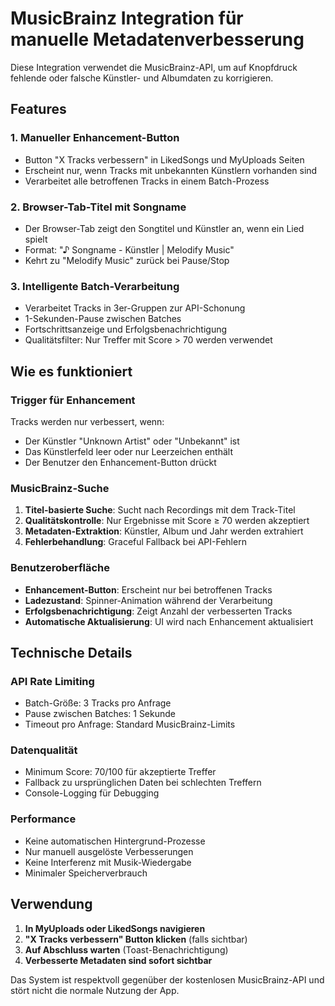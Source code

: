 # MusicBrainz Integration für manuelle Metadatenverbesserung

Diese Integration verwendet die MusicBrainz-API, um auf Knopfdruck fehlende oder falsche Künstler- und Albumdaten zu korrigieren.

## Features

### 1. **Manueller Enhancement-Button**
- Button "X Tracks verbessern" in LikedSongs und MyUploads Seiten
- Erscheint nur, wenn Tracks mit unbekannten Künstlern vorhanden sind
- Verarbeitet alle betroffenen Tracks in einem Batch-Prozess

### 2. **Browser-Tab-Titel mit Songname**
- Der Browser-Tab zeigt den Songtitel und Künstler an, wenn ein Lied spielt
- Format: "♪ Songname - Künstler | Melodify Music"
- Kehrt zu "Melodify Music" zurück bei Pause/Stop

### 3. **Intelligente Batch-Verarbeitung**
- Verarbeitet Tracks in 3er-Gruppen zur API-Schonung
- 1-Sekunden-Pause zwischen Batches
- Fortschrittsanzeige und Erfolgsbenachrichtigung
- Qualitätsfilter: Nur Treffer mit Score > 70 werden verwendet

## Wie es funktioniert

### Trigger für Enhancement
Tracks werden nur verbessert, wenn:
- Der Künstler "Unknown Artist" oder "Unbekannt" ist
- Das Künstlerfeld leer oder nur Leerzeichen enthält
- Der Benutzer den Enhancement-Button drückt

### MusicBrainz-Suche
1. **Titel-basierte Suche**: Sucht nach Recordings mit dem Track-Titel
2. **Qualitätskontrolle**: Nur Ergebnisse mit Score ≥ 70 werden akzeptiert
3. **Metadaten-Extraktion**: Künstler, Album und Jahr werden extrahiert
4. **Fehlerbehandlung**: Graceful Fallback bei API-Fehlern

### Benutzeroberfläche
- **Enhancement-Button**: Erscheint nur bei betroffenen Tracks
- **Ladezustand**: Spinner-Animation während der Verarbeitung
- **Erfolgsbenachrichtigung**: Zeigt Anzahl der verbesserten Tracks
- **Automatische Aktualisierung**: UI wird nach Enhancement aktualisiert

## Technische Details

### API Rate Limiting
- Batch-Größe: 3 Tracks pro Anfrage
- Pause zwischen Batches: 1 Sekunde
- Timeout pro Anfrage: Standard MusicBrainz-Limits

### Datenqualität
- Minimum Score: 70/100 für akzeptierte Treffer
- Fallback zu ursprünglichen Daten bei schlechten Treffern
- Console-Logging für Debugging

### Performance
- Keine automatischen Hintergrund-Prozesse
- Nur manuell ausgelöste Verbesserungen
- Keine Interferenz mit Musik-Wiedergabe
- Minimaler Speicherverbrauch

## Verwendung

1. **In MyUploads oder LikedSongs navigieren**
2. **"X Tracks verbessern" Button klicken** (falls sichtbar)
3. **Auf Abschluss warten** (Toast-Benachrichtigung)
4. **Verbesserte Metadaten sind sofort sichtbar**

Das System ist respektvoll gegenüber der kostenlosen MusicBrainz-API und stört nicht die normale Nutzung der App.
